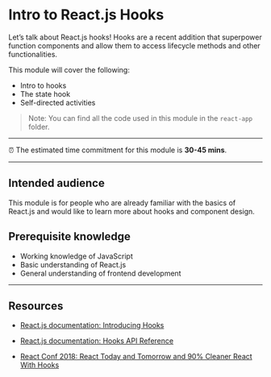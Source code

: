 # Intro to React.js Hooks

Let’s talk about React.js hooks! Hooks are a recent addition that superpower function components and allow them to access lifecycle methods and other functionalities.

This module will cover the following:

- Intro to hooks
- The state hook
- Self-directed activities

> Note: You can find all the code used in this module in the `react-app` folder.

---

⏰ The estimated time commitment for this module is **30-45 mins**.

---

## Intended audience

This module is for people who are already familiar with the basics of React.js and would like to learn more about hooks and component design.

## Prerequisite knowledge

- Working knowledge of JavaScript
- Basic understanding of React.js
- General understanding of frontend development

---

## Resources

- [React.js documentation: Introducing Hooks](https://reactjs.org/docs/hooks-intro.html)

- [React.js documentation: Hooks API Reference](https://reactjs.org/docs/hooks-reference.html)

- [React Conf 2018: React Today and Tomorrow and 90% Cleaner React With Hooks](https://www.youtube.com/watch?v=dpw9EHDh2bM)
